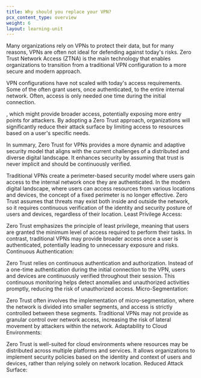 ```yaml
---
title: Why should you replace your VPN?
pcx_content_type: overview
weight: 6
layout: learning-unit
---
```


Many organizations rely on VPNs to protect their data, but for many reasons, VPNs are often not ideal for defending against today's risks. Zero Trust Network Access (ZTNA) is the main technology that enables organizations to transition from a traditional VPN configuration to a more secure and modern approach. 

VPN configurations have not scaled with today's access requirements. Some of the  often grant users, once authenticated, to the entire internal network. Often, access is only needed one time during the initial connection. 

, which might provide broader access, potentially exposing more entry points for attackers. By adopting a Zero Trust approach, organizations will significantly reduce their attack surface by limiting access to resources based on a user's specific needs. 

In summary, Zero Trust for VPNs provides a more dynamic and adaptive security model that aligns with the current challenges of a distributed and diverse digital landscape. It enhances security by assuming that trust is never implicit and should be continuously verified.


Traditional VPNs create a perimeter-based security model where users gain access to the internal network once they are authenticated. In the modern digital landscape, where users can access resources from various locations and devices, the concept of a fixed perimeter is no longer effective.
Zero Trust assumes that threats may exist both inside and outside the network, so it requires continuous verification of the identity and security posture of users and devices, regardless of their location.
Least Privilege Access:

Zero Trust emphasizes the principle of least privilege, meaning that users are granted the minimum level of access required to perform their tasks. In contrast, traditional VPNs may provide broader access once a user is authenticated, potentially leading to unnecessary exposure and risks.
Continuous Authentication:

Zero Trust relies on continuous authentication and authorization. Instead of a one-time authentication during the initial connection to the VPN, users and devices are continuously verified throughout their session.
This continuous monitoring helps detect anomalies and unauthorized activities promptly, reducing the risk of unauthorized access.
Micro-Segmentation:

Zero Trust often involves the implementation of micro-segmentation, where the network is divided into smaller segments, and access is strictly controlled between these segments.
Traditional VPNs may not provide as granular control over network access, increasing the risk of lateral movement by attackers within the network.
Adaptability to Cloud Environments:

Zero Trust is well-suited for cloud environments where resources may be distributed across multiple platforms and services. It allows organizations to implement security policies based on the identity and context of users and devices, rather than relying solely on network location.
Reduced Attack Surface:







